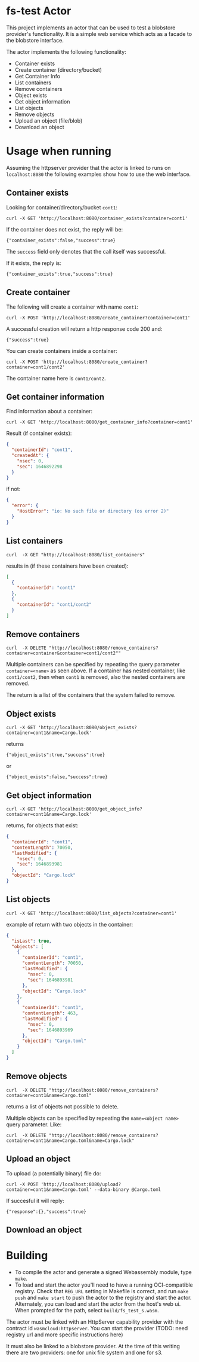 # fs-test Actor

This project implements an actor that can be used to test a blobstore provider's 
functionality. It is a simple web service which acts as a facade to the blobstore 
interface.

The actor implements the following functionality:

- Container exists
- Create container (directory/bucket)
- Get Container Info
- List containers
- Remove containers
- Object exists
- Get object information
- List objects
- Remove objects
- Upload an object (file/blob)
- Download an object

# Usage when running

Assuming the httpserver provider that the actor is linked to runs on `localhost:8080` 
the following examples show how to use the web interface.

## Container exists

Looking for container/directory/bucket `cont1`:

`curl -X GET 'http://localhost:8080/container_exists?container=cont1'`

If the container does not exist, the reply will be:

`{"container_exists":false,"success":true}`

The `success` field only denotes that the call itself was successful.

If it exists, the reply is:

`{"container_exists":true,"success":true}`

## Create container

The following will create a container with name `cont1`:

`curl -X POST 'http://localhost:8080/create_container?container=cont1'`

A successful creation will return a http response code 200 and:

`{"success":true}`

You can create containers inside a container:

`curl -X POST 'http://localhost:8080/create_container?container=cont1/cont2'`

The container name here is `cont1/cont2`.

## Get container information

Find information about a container:

`curl -X GET 'http://localhost:8080/get_container_info?container=cont1'`

Result (if container exists):

```json
{
  "containerId": "cont1",
  "createdAt": {
    "nsec": 0,
    "sec": 1646892298
  }
}
```

if not:

```json
{
  "error": {
    "HostError": "io: No such file or directory (os error 2)"
  }
}
```
## List containers

`curl  -X GET "http://localhost:8080/list_containers"`

results in (if these containers have been created):

```json
[
  {
    "containerId": "cont1"
  },
  {
    "containerId": "cont1/cont2"
  }
]
```

## Remove containers

`curl  -X DELETE "http://localhost:8080/remove_containers?container=container&container=cont1/cont2""`

Multiple containers can be specified by repeating the query parameter `container=<name>` as seen above.
If a container has nested container, like `cont1/cont2`, then when `cont1` is removed, also the 
nested containers are removed.   

The return is a list of the containers that the system failed to remove. 

## Object exists

`curl -X GET 'http://localhost:8080/object_exists?container=cont1&name=Cargo.lock'`

returns

`{"object_exists":true,"success":true}`

or 

`{"object_exists":false,"success":true}`

## Get object information

`curl -X GET 'http://localhost:8080/get_object_info?container=cont1&name=Cargo.lock'`

returns, for objects that exist:

```json
{
  "containerId": "cont1",
  "contentLength": 70050,
  "lastModified": {
    "nsec": 0,
    "sec": 1646893981
  },
  "objectId": "Cargo.lock"
}
```

## List objects

`curl -X GET 'http://localhost:8080/list_objects?container=cont1'`

example of return with two objects in the container:

```json
{
  "isLast": true,
  "objects": [
    {
      "containerId": "cont1",
      "contentLength": 70050,
      "lastModified": {
        "nsec": 0,
        "sec": 1646893981
      },
      "objectId": "Cargo.lock"
    },
    {
      "containerId": "cont1",
      "contentLength": 463,
      "lastModified": {
        "nsec": 0,
        "sec": 1646893969
      },
      "objectId": "Cargo.toml"
    }
  ]
}
```

## Remove objects

`curl  -X DELETE "http://localhost:8080/remove_containers?container=cont1&name=Cargo.toml"`

returns a list of objects not possible to delete.

Multiple objects can be specified by repeating the `name=<object name>` query parameter. Like:

`curl  -X DELETE "http://localhost:8080/remove_containers?container=cont1&name=Cargo.toml&name=Cargo.lock"`

## Upload an object

To upload (a potentially binary) file do:

`curl -X POST 'http://localhost:8080/upload?container=cont1&name=Cargo.toml' --data-binary @Cargo.toml`

If succesful it will reply:

`{"response":{},"success":true}`

## Download an object



# Building

- To compile the actor and generate a signed Webassembly module, type `make`.
- To load and start the actor you'll need to have a running OCI-compatible
registry. Check that `REG_URL` setting in Makefile is correct, and run
`make push` and `make start` to push the actor to the registry
and start the actor.
Alternately, you can load and start the actor from the host's web ui.
When prompted for the path, 
select `build/fs_test_s.wasm`.

The actor must be linked with an HttpServer capability 
provider with the contract id `wasmcloud:httpserver`. You can start the
provider (TODO: need registry url and more specific instructions here)

It must also be linked to a blobstore provider. At the time of this writing
there are two providers: one for unix file system and one for s3. 


